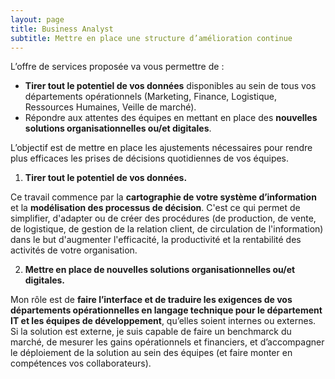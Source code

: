 ```yaml
---
layout: page
title: Business Analyst
subtitle: Mettre en place une structure d’amélioration continue
---
```


L’offre de services proposée va vous permettre de :

* **Tirer tout le potentiel de vos données** disponibles au sein de tous vos départements opérationnels (Marketing, Finance, Logistique, Ressources Humaines, Veille de marché). 
* Répondre aux attentes des équipes en mettant en place des **nouvelles solutions organisationnelles ou/et digitales**. 

L’objectif est de mettre en place les ajustements nécessaires pour rendre plus efficaces les prises de décisions quotidiennes de vos équipes. 

1. __Tirer tout le potentiel de vos données.__ 

Ce travail commence par la **cartographie de votre système d’information** et la **modélisation des processus de décision**. C'est ce qui permet de simplifier, d'adapter ou de créer des procédures (de production, de vente, de logistique, de gestion de la relation client, de circulation de l'information) dans le but d'augmenter l'efficacité, la productivité et la rentabilité des activités de votre organisation.  

2. __Mettre en place de nouvelles solutions organisationnelles ou/et digitales.__ 

Mon rôle est de **faire l’interface et de traduire les exigences de vos départements opérationnelles en langage technique pour le département IT et les équipes de développement**, qu’elles soient internes ou externes. Si la solution est externe, je suis capable de faire un benchmarck du marché, de mesurer les gains opérationnels et financiers, et d’accompagner le déploiement de la solution au sein des équipes (et faire monter en compétences vos collaborateurs). 
 
